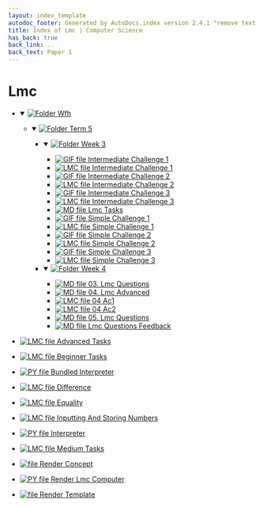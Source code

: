 ```yaml
---
layout: index_template
autodoc_footer: Generated by AutoDocs.index version 2.4.1 "remove text backlinks in index files" ⓒ Starwort, 2020
title: Index of Lmc | Computer Science
has_back: true
back_link: ..
back_text: Paper 1
---
```


# **Lmc**

- <details open><summary><a href='././wfh'><img title='Folder' src='https://starwort.github.io/computer-science/icon-folder.png'> Wfh</a></summary>

  - <details open><summary><a href='././wfh/term_5'><img title='Folder' src='https://starwort.github.io/computer-science/icon-folder.png'> Term 5</a></summary>

    - <details open><summary><a href='./wfh/term_5/week_3'><img title='Folder' src='https://starwort.github.io/computer-science/icon-folder.png'> Week 3</a></summary>

      - [![GIF file](https://img.icons8.com/windows/512/03dac6/image-document.png) Intermediate Challenge 1](./wfh/term_5/week_3/intermediate_challenge_1.gif)
      - [![LMC file](https://starwort.github.io/computer-science/icon-lmc.png) Intermediate Challenge 1](./wfh/term_5/week_3/intermediate_challenge_1.lmc)
      - [![GIF file](https://img.icons8.com/windows/512/03dac6/image-document.png) Intermediate Challenge 2](./wfh/term_5/week_3/intermediate_challenge_2.gif)
      - [![LMC file](https://starwort.github.io/computer-science/icon-lmc.png) Intermediate Challenge 2](./wfh/term_5/week_3/intermediate_challenge_2.lmc)
      - [![GIF file](https://img.icons8.com/windows/512/03dac6/image-document.png) Intermediate Challenge 3](./wfh/term_5/week_3/intermediate_challenge_3.gif)
      - [![LMC file](https://starwort.github.io/computer-science/icon-lmc.png) Intermediate Challenge 3](./wfh/term_5/week_3/intermediate_challenge_3.lmc)
      - [![MD file](https://img.icons8.com/windows/512/03dac6/regular-document.png) Lmc Tasks](./wfh/term_5/week_3/lmc_tasks.html)
      - [![GIF file](https://img.icons8.com/windows/512/03dac6/image-document.png) Simple Challenge 1](./wfh/term_5/week_3/simple_challenge_1.gif)
      - [![LMC file](https://starwort.github.io/computer-science/icon-lmc.png) Simple Challenge 1](./wfh/term_5/week_3/simple_challenge_1.lmc)
      - [![GIF file](https://img.icons8.com/windows/512/03dac6/image-document.png) Simple Challenge 2](./wfh/term_5/week_3/simple_challenge_2.gif)
      - [![LMC file](https://starwort.github.io/computer-science/icon-lmc.png) Simple Challenge 2](./wfh/term_5/week_3/simple_challenge_2.lmc)
      - [![GIF file](https://img.icons8.com/windows/512/03dac6/image-document.png) Simple Challenge 3](./wfh/term_5/week_3/simple_challenge_3.gif)
      - [![LMC file](https://starwort.github.io/computer-science/icon-lmc.png) Simple Challenge 3](./wfh/term_5/week_3/simple_challenge_3.lmc)

      </details>
    - <details open><summary><a href='./wfh/term_5/week_4'><img title='Folder' src='https://starwort.github.io/computer-science/icon-folder.png'> Week 4</a></summary>

      - [![MD file](https://img.icons8.com/windows/512/03dac6/regular-document.png) 03. Lmc Questions](./wfh/term_5/week_4/03._lmc_questions.html)
      - [![MD file](https://img.icons8.com/windows/512/03dac6/regular-document.png) 04. Lmc Advanced](./wfh/term_5/week_4/04._lmc_advanced.html)
      - [![LMC file](https://starwort.github.io/computer-science/icon-lmc.png) 04 Ac1](./wfh/term_5/week_4/04_ac1.lmc)
      - [![LMC file](https://starwort.github.io/computer-science/icon-lmc.png) 04 Ac2](./wfh/term_5/week_4/04_ac2.lmc)
      - [![MD file](https://img.icons8.com/windows/512/03dac6/regular-document.png) 05. Lmc Questions](./wfh/term_5/week_4/05._lmc_questions.html)
      - [![MD file](https://img.icons8.com/windows/512/03dac6/regular-document.png) Lmc Questions Feedback](./wfh/term_5/week_4/lmc_questions_feedback.html)

      </details>

    </details>

  </details>
- [![LMC file](https://starwort.github.io/computer-science/icon-lmc.png) Advanced Tasks](./advanced_tasks.lmc)
- [![LMC file](https://starwort.github.io/computer-science/icon-lmc.png) Beginner Tasks](./beginner_tasks.lmc)
- [![PY file](https://img.icons8.com/windows/512/03dac6/py.png) Bundled Interpreter](./bundled_interpreter.py)
- [![LMC file](https://starwort.github.io/computer-science/icon-lmc.png) Difference](./difference.lmc)
- [![LMC file](https://starwort.github.io/computer-science/icon-lmc.png) Equality](./equality.lmc)
- [![LMC file](https://starwort.github.io/computer-science/icon-lmc.png) Inputting And Storing Numbers](./inputting_and_storing_numbers.lmc)
- [![PY file](https://img.icons8.com/windows/512/03dac6/py.png) Interpreter](./interpreter.py)
- [![LMC file](https://starwort.github.io/computer-science/icon-lmc.png) Medium Tasks](./medium_tasks.lmc)
- [![ file](https://img.icons8.com/windows/512/03dac6/binary-file.png) Render Concept](./render_concept)
- [![PY file](https://img.icons8.com/windows/512/03dac6/py.png) Render Lmc Computer](./render_lmc_computer.py)
- [![ file](https://img.icons8.com/windows/512/03dac6/binary-file.png) Render Template](./render_template)
